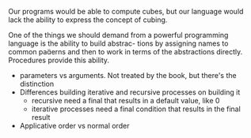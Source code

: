 Our programs
would be able to compute cubes, but our language would lack the ability
to express the concept of cubing.

One of the things we should demand
from a powerful programming language is the ability to build abstrac-
tions by assigning names to common paerns and then to work in terms
of the abstractions directly. Procedures provide this ability.

- parameters vs arguments. Not treated by the book, but there's the distinction
- Differences building iterative and recursive processes on building it
    - recursive need a final that results in a default value, like 0
    - iterative processes need a final condition that results in the final result
- Applicative order vs normal order
